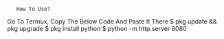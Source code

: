        How To Use?
Go To Termux, Copy The Below Code And Paste It There
$ pkg update && pkg upgrade
$ pkg install python
$ python -m http.server 8080
